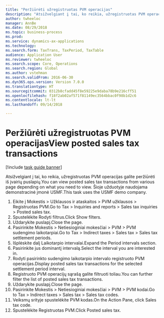 ```yaml
--- 
title: "Peržiūrėti užregistruotas PVM operacijas"
description: "Atsižvelgiant į tai, ko reikia, užregistruotas PVM operacijas galite peržiūrėti iš įvairių puslapių."
author: twheeloc
manager: AnnBe
ms.date: 08/29/2018
ms.topic: business-process
ms.prod: 
ms.service: dynamics-ax-applications
ms.technology: 
ms.search.form: TaxTrans, TaxPeriod, TaxTable
audience: Application User
ms.reviewer: twheeloc
ms.search.scope: Core, Operations
ms.search.region: Global
ms.author: vstehman
ms.search.validFrom: 2016-06-30
ms.dyn365.ops.version: Version 7.0.0
ms.translationtype: HT
ms.sourcegitcommit: 0312b8cfadd45f8e59225e9daba78b9e216cff51
ms.openlocfilehash: f18f2ab02af571f81149ec3564bbac0f98b1d2c6
ms.contentlocale: lt-lt
ms.lasthandoff: 09/14/2018

---
```

# <a name="view-posted-sales-tax-transactions"></a><span data-ttu-id="3dec9-103">Peržiūrėti užregistruotas PVM operacijas</span><span class="sxs-lookup"><span data-stu-id="3dec9-103">View posted sales tax transactions</span></span>

[!include [task guide banner](../../includes/task-guide-banner.md)]

<span data-ttu-id="3dec9-104">Atsižvelgiant į tai, ko reikia, užregistruotas PVM operacijas galite peržiūrėti iš įvairių puslapių.</span><span class="sxs-lookup"><span data-stu-id="3dec9-104">You can view posted sales tax transactions from various page depending on what you need to view.</span></span> <span data-ttu-id="3dec9-105">Šioje užduotyje naudojama demonstracinė įmonė USMF.</span><span class="sxs-lookup"><span data-stu-id="3dec9-105">This task uses the USMF demo company.</span></span>

1. <span data-ttu-id="3dec9-106">Eikite į Mokestis > Užklausos ir ataskaitos > PVM užklausos > Registruotas PVM.</span><span class="sxs-lookup"><span data-stu-id="3dec9-106">Go to Tax > Inquiries and reports > Sales tax inquiries > Posted sales tax.</span></span>
2. <span data-ttu-id="3dec9-107">Spustelėkite Rodyti filtrus.</span><span class="sxs-lookup"><span data-stu-id="3dec9-107">Click Show filters.</span></span>
3. <span data-ttu-id="3dec9-108">Uždarykite puslapį.</span><span class="sxs-lookup"><span data-stu-id="3dec9-108">Close the page.</span></span>
4. <span data-ttu-id="3dec9-109">Pasirinkite Mokestis > Netiesioginiai mokesčiai > PVM > PVM sudengimo laikotarpiai.</span><span class="sxs-lookup"><span data-stu-id="3dec9-109">Go to Tax > Indirect taxes > Sales tax > Sales tax settlement periods.</span></span>
5. <span data-ttu-id="3dec9-110">Išplėskite dalį Laikotarpio intervalai.</span><span class="sxs-lookup"><span data-stu-id="3dec9-110">Expand the Period intervals section.</span></span>
6. <span data-ttu-id="3dec9-111">Pasirinkite jus dominantį intervalą.</span><span class="sxs-lookup"><span data-stu-id="3dec9-111">Select the interval you are interested in.</span></span>
7. <span data-ttu-id="3dec9-112">Rodyti pasirinkto sudengimo laikotarpio intervalo registruoto PVM operacijas.</span><span class="sxs-lookup"><span data-stu-id="3dec9-112">Display posted sales tax transactions for the selected settlement period interval.</span></span>
8. <span data-ttu-id="3dec9-113">Registruoto PVM operacijų sąrašą galite filtruoti toliau.</span><span class="sxs-lookup"><span data-stu-id="3dec9-113">You can further filter the list of posted sales tax transactions.</span></span>
9. <span data-ttu-id="3dec9-114">Uždarykite puslapį.</span><span class="sxs-lookup"><span data-stu-id="3dec9-114">Close the page.</span></span>
10. <span data-ttu-id="3dec9-115">Pasirinkite Mokestis > Netiesioginiai mokesčiai > PVM > PVM kodai.</span><span class="sxs-lookup"><span data-stu-id="3dec9-115">Go to Tax > Indirect taxes > Sales tax > Sales tax codes.</span></span>
11. <span data-ttu-id="3dec9-116">Veiksmų srityje spustelėkite PVM kodas.</span><span class="sxs-lookup"><span data-stu-id="3dec9-116">On the Action Pane, click Sales tax code.</span></span>
12. <span data-ttu-id="3dec9-117">Spustelėkite Registruotas PVM.</span><span class="sxs-lookup"><span data-stu-id="3dec9-117">Click Posted sales tax.</span></span>


